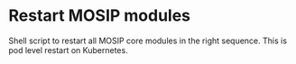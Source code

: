 # Restart MOSIP modules

Shell script to restart all MOSIP core modules in the right sequence. This is pod level restart on Kubernetes.
